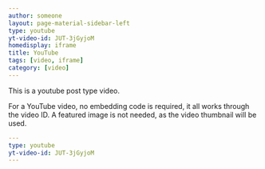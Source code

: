```yaml
---
author: someone
layout: page-material-sidebar-left
type: youtube
yt-video-id: JUT-3jGyjoM
homedisplay: iframe
title: YouTube
tags: [video, iframe]
category: [video]
---
```

This is a youtube post type video.

For a YouTube video, no embedding code is required, it all works through the video ID. A featured image is not needed, as the video thumbnail will be used.

```yml
---
type: youtube
yt-video-id: JUT-3jGyjoM
---
```